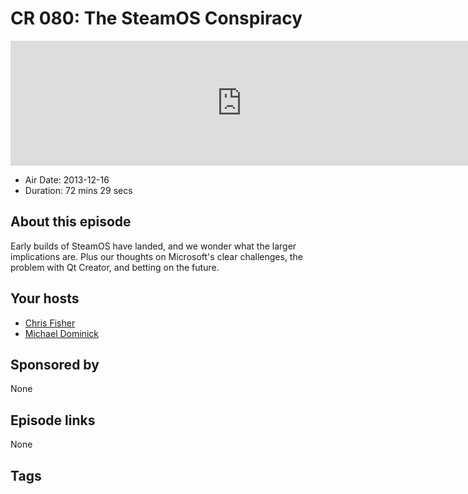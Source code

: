 # CR 080: The SteamOS Conspiracy

<iframe src="https://player.fireside.fm/v2/MLf2ZzhC+qmrJSgBM?theme=dark" width="740" height="200" frameborder="0" scrolling="no"></iframe>

* Air Date: 2013-12-16
* Duration: 72 mins 29 secs

## About this episode

Early builds of SteamOS have landed, and we wonder what the larger implications are. Plus our thoughts on Microsoft's clear challenges, the problem with Qt Creator, and betting on the future.

## Your hosts
* [Chris Fisher](https://coder.show/hosts/chrislas)
* [Michael Dominick](https://coder.show/hosts/michael)

## Sponsored by

None



## Episode links

None



## Tags

